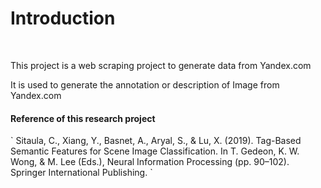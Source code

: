 <h1>Introduction</h1>
<br/>
<p>This project is a web scraping project to generate data from Yandex.com</p>
<p>It is used to generate the annotation or description of Image from Yandex.com</p>

<h4>Reference of this research project</h4>
` Sitaula, C., Xiang, Y., Basnet, A., Aryal, S., & Lu, X. (2019). Tag-Based Semantic Features for Scene Image 
Classification. In T. Gedeon, K. W. Wong, & M. Lee (Eds.), Neural Information Processing (pp. 90–102). 
Springer International Publishing. `
